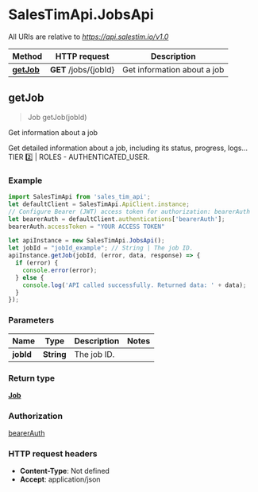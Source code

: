 # SalesTimApi.JobsApi

All URIs are relative to *https://api.salestim.io/v1.0*

Method | HTTP request | Description
------------- | ------------- | -------------
[**getJob**](JobsApi.md#getJob) | **GET** /jobs/{jobId} | Get information about a job



## getJob

> Job getJob(jobId)

Get information about a job

Get detailed information about a job, including its status, progress, logs... TIER 2️⃣ | ROLES - AUTHENTICATED_USER.

### Example

```javascript
import SalesTimApi from 'sales_tim_api';
let defaultClient = SalesTimApi.ApiClient.instance;
// Configure Bearer (JWT) access token for authorization: bearerAuth
let bearerAuth = defaultClient.authentications['bearerAuth'];
bearerAuth.accessToken = "YOUR ACCESS TOKEN"

let apiInstance = new SalesTimApi.JobsApi();
let jobId = "jobId_example"; // String | The job ID.
apiInstance.getJob(jobId, (error, data, response) => {
  if (error) {
    console.error(error);
  } else {
    console.log('API called successfully. Returned data: ' + data);
  }
});
```

### Parameters


Name | Type | Description  | Notes
------------- | ------------- | ------------- | -------------
 **jobId** | **String**| The job ID. | 

### Return type

[**Job**](Job.md)

### Authorization

[bearerAuth](../README.md#bearerAuth)

### HTTP request headers

- **Content-Type**: Not defined
- **Accept**: application/json

